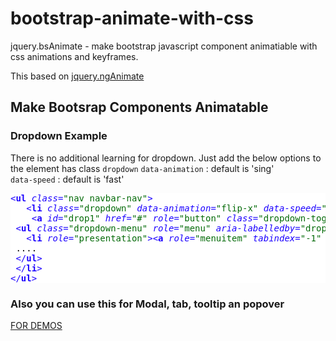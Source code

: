 bootstrap-animate-with-css
==========================

jquery.bsAnimate - make bootstrap javascript component animatiable with css animations and keyframes.

This based on <a href="https://github.com/pedersoft/jquery.ngAnimate">jquery.ngAnimate</a>

<h2>Make Bootsrap Components Animatable</h2>

<h3 class="with-border"><i class="font-icon br-globe"></i> Dropdown Example</h3>
<span class="help-block">
   There is no additional learning for dropdown. Just add the below options to the element has class <code>dropdown</code>
</span>

<span class="help-block">
   <code>data-animation</code> : default is 'sing'<br>
    <code>data-speed</code> : default is 'fast'<br>
</span>
<div class="clearfix">
<pre style="background:#fff;color:#000"><span style="color:#1c02ff">&lt;<span style="font-weight:700">ul</span> <span style="font-style:italic">class</span>=<span style="color:#036a07">"nav navbar-nav"</span>&gt;</span>
   <span style="color:#1c02ff">&lt;<span style="font-weight:700">li</span> <span style="font-style:italic">class</span>=<span style="color:#036a07">"dropdown"</span> <span style="font-style:italic">data-animation</span>=<span style="color:#036a07">"flip-x"</span> <span style="font-style:italic">data-speed</span>=<span style="color:#036a07">"fast"</span>&gt;</span>
    <span style="color:#1c02ff">&lt;<span style="font-weight:700">a</span> <span style="font-style:italic">id</span>=<span style="color:#036a07">"drop1"</span> <span style="font-style:italic">href</span>=<span style="color:#036a07">"#"</span> <span style="font-style:italic">role</span>=<span style="color:#036a07">"button"</span> <span style="font-style:italic">class</span>=<span style="color:#036a07">"dropdown-toggle"</span> <span style="font-style:italic">data-toggle</span>=<span style="color:#036a07">"dropdown"</span>&gt;</span>Dropdown <span style="color:#1c02ff">&lt;<span style="font-weight:700">b</span> <span style="font-style:italic">class</span>=<span style="color:#036a07">"caret"</span>&gt;&lt;/<span style="font-weight:700">b</span>&gt;</span><span style="color:#1c02ff">&lt;/<span style="font-weight:700">a</span>&gt;</span>
 <span style="color:#1c02ff">&lt;<span style="font-weight:700">ul</span> <span style="font-style:italic">class</span>=<span style="color:#036a07">"dropdown-menu"</span> <span style="font-style:italic">role</span>=<span style="color:#036a07">"menu"</span> <span style="font-style:italic">aria-labelledby</span>=<span style="color:#036a07">"drop1"</span>&gt;</span>
   <span style="color:#1c02ff">&lt;<span style="font-weight:700">li</span> <span style="font-style:italic">role</span>=<span style="color:#036a07">"presentation"</span>&gt;</span><span style="color:#1c02ff">&lt;<span style="font-weight:700">a</span> <span style="font-style:italic">role</span>=<span style="color:#036a07">"menuitem"</span> <span style="font-style:italic">tabindex</span>=<span style="color:#036a07">"-1"</span> <span style="font-style:italic">href</span>=<span style="color:#036a07">"#"</span>&gt;</span>Action<span style="color:#1c02ff">&lt;/<span style="font-weight:700">a</span>&gt;</span><span style="color:#1c02ff">&lt;/<span style="font-weight:700">li</span>&gt;</span>
 ....                                           
 <span style="color:#1c02ff">&lt;/<span style="font-weight:700">ul</span>&gt;</span>
 <span style="color:#1c02ff">&lt;/<span style="font-weight:700">li</span>&gt;</span>                                
<span style="color:#1c02ff">&lt;/<span style="font-weight:700">ul</span>&gt;</span>
</pre>
</div>
<h3 class="with-border">
Also you can use this for Modal, tab, tooltip an popover
</h3>

<a href="http://angularanimation.ya.com.tr/bsAnimate.html">FOR DEMOS</a>
